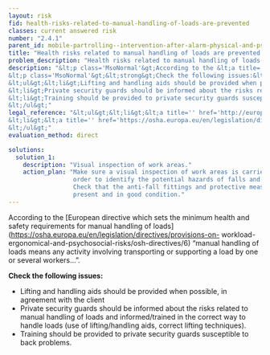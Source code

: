 ```yaml
---
layout: risk
fid: health-risks-related-to-manual-handling-of-loads-are-prevented
classes: current answered risk
number: "2.4.1"
parent_id: mobile-partrolling--intervention-after-alarm-physical-and-psychosocial-workload
title: "Health risks related to manual handling of loads are prevented."
problem_description: "Health risks related to manual handling of loads are not prevented."
description: "&lt;p class='MsoNormal'&gt;According to the &lt;a title='' href='https://osha.europa.eu/en/legislation/directives/provisions-on-workload-ergonomical-and-psychosocial-risks/osh-directives/6' rel='nofollow' target='_blank'&gt;European directive which sets the minimum health and safety requirements for manual handling of loads&lt;/a&gt; “manual handling of loads means any activity involving transporting or supporting a load by one or several workers…”.&lt;/p&gt;&amp;#13;
&lt;p class='MsoNormal'&gt;&lt;strong&gt;Check the following issues:&lt;/strong&gt;&lt;/p&gt;&amp;#13;
&lt;ul&gt;&lt;li&gt;Lifting and handling aids should be provided when possible, in agreement with the client&lt;/li&gt;&amp;#13;
&lt;li&gt;Private security guards should be informed about the risks related to manual handling of loads and informed/trained in the correct way to handle loads (use of lifting/handling aids, correct lifting techniques). &lt;/li&gt;&amp;#13;
&lt;li&gt;Training should be provided to private security guards susceptible to back problems.&lt;/li&gt;&amp;#13;
&lt;/ul&gt;"
legal_reference: "&lt;ul&gt;&lt;li&gt;&lt;a title='' href='http://europa.eu/legislation_summaries/employment_and_social_policy/health_hygiene_safety_at_work/c11113_en.htm' rel='nofollow' target='_blank'&gt;89/391/CEE Implementing measures to improve the health and safety of workers (framework directive).&lt;/a&gt;&lt;/li&gt;&amp;#13;
&lt;li&gt;&lt;a title='' href='https://osha.europa.eu/en/legislation/directives/provisions-on-workload-ergonomical-and-psychosocial-risks/osh-directives/6' rel='nofollow' target='_blank'&gt;90/269/EEC Directive on the minimum health and safety requirements for the manual handling of loads.&lt;/a&gt;&lt;/li&gt;&amp;#13;
&lt;/ul&gt;"
evaluation_method: direct

solutions:
  solution_1:
    description: "Visual inspection of work areas."
    action_plan: "Make sure a visual inspection of work areas is carried out in
                  order to identify the potential hazards of falls and slips.
                  Check that the anti-fall fittings and protective measures are
                  present and in good condition."
---
```

According to the [European directive which sets the minimum health and safety
requirements for manual handling of
loads](https://osha.europa.eu/en/legislation/directives/provisions-on-
workload-ergonomical-and-psychosocial-risks/osh-directives/6) “manual handling
of loads means any activity involving transporting or supporting a load by one
or several workers…”.

**Check the following issues:**

  * Lifting and handling aids should be provided when possible, in agreement with the client
  * Private security guards should be informed about the risks related to manual handling of loads and informed/trained in the correct way to handle loads (use of lifting/handling aids, correct lifting techniques). 
  * Training should be provided to private security guards susceptible to back problems.


